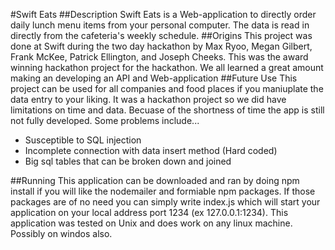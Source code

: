 #Swift Eats
##Description
Swift Eats is a Web-application to directly order daily lunch menu items from your personal computer. The data is read in directly from the cafeteria's weekly schedule. 
##Origins
This project was done at Swift during the two day hackathon by Max Ryoo, Megan Gilbert, Frank McKee, Patrick Ellington, and Joseph Cheeks. This was the award winning hackathon project for the hackathon. We all learned a great amount making an developing an API and Web-application
##Future Use
This project can be used for all companies and food places if you maniuplate the data entry to your liking. It was a hackathon project so we did have limitations on time and data. Becuase of the shortness of time the app is still not fully developed. Some problems include...

- Susceptible to SQL injection
- Incomplete connection with data insert method (Hard coded)
- Big sql tables that can be broken down and joined

##Running
This application can be downloaded and ran by doing npm install if you will like the nodemailer and formiable npm packages. If those packages are of no need you can simply write index.js which will start your application on your local address port 1234 (ex 127.0.0.1:1234). This application was tested on Unix and does work on any linux machine. Possibly on windos also. 